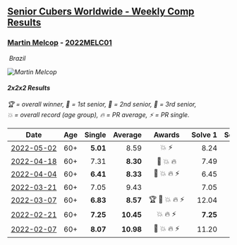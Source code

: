 <style>table {white-space: nowrap;}</style>
<link rel="stylesheet" type="text/css" href="/scw-comp/css/flags.css" />

## [Senior Cubers Worldwide - Weekly Comp Results](/scw-comp/results/)
### [Martin Melcop](README.md) - [2022MELC01](https://www.worldcubeassociation.org/persons/2022MELC01?event=222)

<i class="flag flag-BR" />&nbsp;Brazil

![Martin Melcop](1655908566.jpg)

#### 2x2x2 Results

<span style="white-space: nowrap;">🏆 = overall winner</span>, <span style="white-space: nowrap;">🥇 = 1st senior</span>, <span style="white-space: nowrap;">🥈 = 2nd senior</span>, <span style="white-space: nowrap;">🥉 = 3rd senior</span>, <span style="white-space: nowrap;">💥 = overall record (age group)</span>, <span style="white-space: nowrap;">🔥 = PR average</span>, <span style="white-space: nowrap;">⚡ = PR single</span>.

| Date | Age | Single | Average | Awards | Solve 1 | Solve 2 | Solve 3 | Solve 4 | Solve 5 | Video |
| :--: | :--: | --: | --: | :--: | --: | --: | --: | --: | --: | :-- |
| [2022-05-02](../../results/2022-05-02/222.md) | 60+ | **5.01** | 8.59 | 💥 ⚡ | 8.24 | 8.66 | 9.31 | 8.88 | **5.01** | [Desktop](https://www.facebook.com/100000468058820/videos/520337363053977) / [Mobile](https://m.facebook.com/100000468058820/videos/520337363053977) |
| [2022-04-18](../../results/2022-04-18/222.md) | 60+ | 7.31 | **8.30** | 🥈 💥 🔥 | 7.49 | 8.21 | 11.17 | 9.21 | 7.31 | [Desktop](https://www.facebook.com/100000468058820/videos/1188183271929958) / [Mobile](https://m.facebook.com/100000468058820/videos/1188183271929958) |
| [2022-04-04](../../results/2022-04-04/222.md) | 60+ | **6.41** | **8.33** | 🥈 💥 🔥 ⚡ | 6.45 | **6.41** | 12.77 | 9.99 | 8.56 | [Desktop](https://www.facebook.com/100000468058820/videos/959516088082316) / [Mobile](https://m.facebook.com/100000468058820/videos/959516088082316) |
| [2022-03-21](../../results/2022-03-21/222.md) | 60+ | 7.05 | 9.43 |  | 7.05 | 8.83 | 10.40 | 11.64 | 9.07 | [Desktop](https://www.facebook.com/100000468058820/videos/1396486914129740) / [Mobile](https://m.facebook.com/100000468058820/videos/1396486914129740) |
| [2022-03-07](../../results/2022-03-07/222.md) | 60+ | **6.83** | **8.57** | 🏆 🥇 💥 🔥 ⚡ | 12.04 | 7.76 | 8.09 | **6.83** | 9.87 | [Desktop](https://www.facebook.com/100000468058820/videos/1142244286548336) / [Mobile](https://m.facebook.com/100000468058820/videos/1142244286548336) |
| [2022-02-21](../../results/2022-02-21/222.md) | 60+ | **7.25** | **10.45** | 💥 🔥 ⚡ | **7.25** | 11.17 | 10.38 | 9.80 | 12.82 | [Desktop](https://www.facebook.com/100000468058820/videos/723667198620498) / [Mobile](https://m.facebook.com/100000468058820/videos/723667198620498) |
| [2022-02-07](../../results/2022-02-07/222.md) | 60+ | **8.07** | **10.98** | 🥉 💥 🔥 ⚡ | 11.20 | 10.27 | 11.57 | 11.47 | **8.07** | [Desktop](https://www.facebook.com/100000468058820/videos/630682491337006) / [Mobile](https://m.facebook.com/100000468058820/videos/630682491337006) |


<!-- Global site tag (gtag.js) - Google Analytics -->
<script async src="https://www.googletagmanager.com/gtag/js?id=UA-86348435-3"></script>
<script>window.dataLayer = window.dataLayer || []; function gtag() {dataLayer.push(arguments);} gtag('js', new Date()); gtag('config', 'UA-86348435-3');</script>
